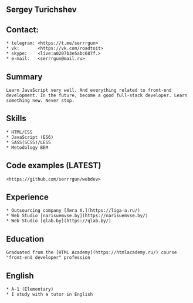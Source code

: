 ## Sergey Turichshev 

## Contact:
    * telegram: <https://t.me/serrrgun>
    * vk:       <https://vk.com/roadtoit>
    * skype:    <live:a0207b3e5abc687f.>
    * e-mail:   <serrrgun@mail.ru>

## Summary 
    Learn JavaScript very well. And everything related to front-end development. In the future, become a good full-stack developer. Learn something new. Never stop.

## Skills 
    * HTML/CSS
    * JavaScript (ES6)
    * SASS(SCSS)/LESS
    * Metodology BEM

## Code examples (LATEST)
    
    <https://github.com/serrrgun/webdev>

## Experience 
    * Outsourcing company [Лига А.](https://liga-a.ru/) 
    * Web Studio [narisuemvse.by](https://narisuemvse.by/)
    * Web Studio [qlab.by](https://qlab.by/)

## Education 
    Graduated from the [HTML Academy](https://htmlacademy.ru/) course "front-end developer" profession

## English 
    * A-1 (Elementary)
    * I study with a tutor in English
